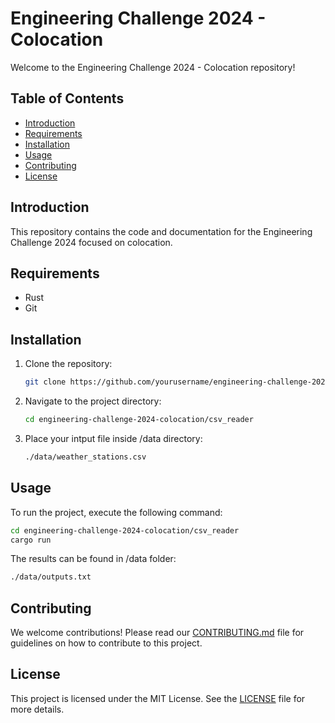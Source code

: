 # Engineering Challenge 2024 - Colocation

Welcome to the Engineering Challenge 2024 - Colocation repository!

## Table of Contents

- [Introduction](#introduction)
- [Requirements](#requirements)
- [Installation](#installation)
- [Usage](#usage)
- [Contributing](#contributing)
- [License](#license)

## Introduction

This repository contains the code and documentation for the Engineering Challenge 2024 focused on colocation.

## Requirements

- Rust
- Git

## Installation

1. Clone the repository:
    ```bash
    git clone https://github.com/yourusername/engineering-challenge-2024-colocation.git
    ```
2. Navigate to the project directory:
    ```bash
    cd engineering-challenge-2024-colocation/csv_reader
    ```
3. Place your intput file inside /data directory:
    ```bash
    ./data/weather_stations.csv
    ```

## Usage

To run the project, execute the following command:
```bash
cd engineering-challenge-2024-colocation/csv_reader
cargo run
```

The results can be found in /data folder:
```bash
./data/outputs.txt
```

## Contributing

We welcome contributions! Please read our [CONTRIBUTING.md](CONTRIBUTING.md) file for guidelines on how to contribute to this project.

## License

This project is licensed under the MIT License. See the [LICENSE](LICENSE) file for more details.